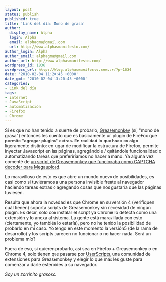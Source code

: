 ```yaml
---
layout: post
status: publish
published: true
title: 'Link del día: Mono de grasa'
author:
  display_name: Alpha
  login: Alpha
  email: alphagma@gmail.com
  url: http://www.alphasmanifesto.com/
author_login: Alpha
author_email: alphagma@gmail.com
author_url: http://www.alphasmanifesto.com/
wordpress_id: 1836
wordpress_url: http://blog.alphasmanifesto.com.ar/?p=1836
date: '2010-02-04 11:20:45 +0000'
date_gmt: '2010-02-04 13:20:45 +0000'
categories:
- Link del día
tags:
- internet
- JavaScript
- automatización
- Firefox
- Chrome
---
```


Si es que no han tenido la suerte de probarlo, [Greasemonkey](https://addons.mozilla.org/en-US/firefox/addon/748) (sí, "mono de grasa") entonces les cuento que es básicamente un plugin de FireFox que permite "agregar plugins" extras. En realidad lo que hace es algo ligeramente distinto: en lugar de modificar la estructura de Firefox, permite inyectar Javascript en las páginas, agregándole / quitándole funcionalidad o automatizando tareas que preferiríamos no hacer a mano. Ya alguna vez comenté de [un script de Greasemonkey que funcionaba como CAPTCHA decoder para Megaupload](https://blog.alphasmanifesto.com.ar/2009/02/12/link-del-dia-javascript-captcha-decoder/).

Lo maravilloso de esto es que abre un mundo nuevo de posibilidades, es casi como si tuviéramos a una persona invisible frente al navegador haciendo tareas extras o agregando cosas que nos gustaría que las páginas tuviesen.

Resulta que ahora la novedad es que Chrome en su versión 4 (verifiquen cuál tienen) soporta scripts de Greasemonkey sin necesidad de ningún plugin. Es decir, solo con instalar el script ya Chrome lo detecta como una extensión y lo anexa al sistema. La gente está maravillada con esto (ciertamente, yo también lo estaría), pero no he tenido la posibilidad de probarlo en mi caso. Yo tengo en este momento la versión5 (de la rama de desarrollo) y los scripts parecen no funcionar o no hacer nada. Será un problema mío?

Fuera de eso, si quieren probarlo, así sea en Firefox + Greasemonkey o en Chrome 4, solo tienen que pasarse por [UserScripts](http://userscripts.org/), una comunidad de extensiones para Greasemonkey y elegir lo que más les guste para comenzar a darle esteroides a su navegador.

_Soy un zorrinito grasoso._
